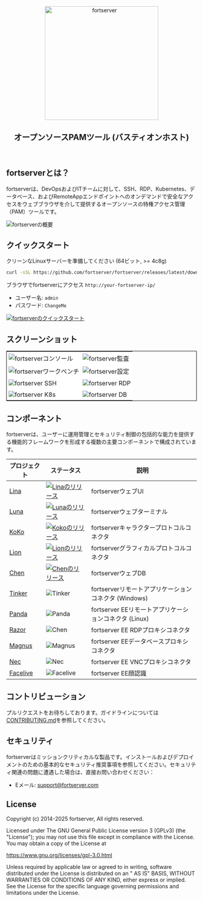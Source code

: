 <div align="center">
  <a name="readme-top"></a>
  <a href="https://fortserver.com" target="_blank"><img src="https://download.fortserver.org/images/fortserver-logo.svg" alt="fortserver" width="300" /></a>
  
## オープンソースPAMツール (バスティオンホスト)

</div>
<br/>

## fortserverとは？

fortserverは、DevOpsおよびITチームに対して、SSH、RDP、Kubernetes、データベース、およびRemoteAppエンドポイントへのオンデマンドで安全なアクセスをウェブブラウザを介して提供するオープンソースの特権アクセス管理（PAM）ツールです。

![fortserverの概要](https://github.com/fortserver/fortserver/assets/32935519/35a371cb-8590-40ed-88ec-f351f8cf9045)

## クイックスタート

クリーンなLinuxサーバーを準備してください (64ビット, >= 4c8g)

```sh
curl -sSL https://github.com/fortserver/fortserver/releases/latest/download/quick_start.sh | bash
```

ブラウザでfortserverにアクセス `http://your-fortserver-ip/`
- ユーザー名: `admin`
- パスワード: `ChangeMe`

[![fortserverのクイックスタート](https://github.com/user-attachments/assets/0f32f52b-9935-485e-8534-336c63389612)](https://www.youtube.com/watch?v=UlGYRbKrpgY "fortserverのクイックスタート")

## スクリーンショット

<table style="border-collapse: collapse; border: 1px solid black;">
  <tr>
    <td style="padding: 5px;background-color:#fff;"><img src= "https://github.com/fortserver/fortserver/assets/32935519/99fabe5b-0475-4a53-9116-4c370a1426c4" alt="fortserverコンソール"   /></td>
    <td style="padding: 5px;background-color:#fff;"><img src= "https://github.com/fortserver/fortserver/assets/32935519/a424d731-1c70-4108-a7d8-5bbf387dda9a" alt="fortserver監査"   /></td>
  </tr>

  <tr>
    <td style="padding: 5px;background-color:#fff;"><img src= "https://github.com/fortserver/fortserver/assets/32935519/393d2c27-a2d0-4dea-882d-00ed509e00c9" alt="fortserverワークベンチ"   /></td>
    <td style="padding: 5px;background-color:#fff;"><img src= "https://github.com/fortserver/fortserver/assets/32935519/3a2611cd-8902-49b8-b82b-2a6dac851f3e" alt="fortserver設定"   /></td>
  </tr>

  <tr>
    <td style="padding: 5px;background-color:#fff;"><img src= "https://github.com/fortserver/fortserver/assets/32935519/1e236093-31f7-4563-8eb1-e36d865f1568" alt="fortserver SSH"   /></td>
    <td style="padding: 5px;background-color:#fff;"><img src= "https://github.com/fortserver/fortserver/assets/32935519/69373a82-f7ab-41e8-b763-bbad2ba52167" alt="fortserver RDP"   /></td>
  </tr>
  <tr>
    <td style="padding: 5px;background-color:#fff;"><img src= "https://github.com/fortserver/fortserver/assets/32935519/5bed98c6-cbe8-4073-9597-d53c69dc3957" alt="fortserver K8s"   /></td>
    <td style="padding: 5px;background-color:#fff;"><img src= "https://github.com/fortserver/fortserver/assets/32935519/b80ad654-548f-42bc-ba3d-c1cfdf1b46d6" alt="fortserver DB"   /></td>
  </tr>
</table>

## コンポーネント

fortserverは、ユーザーに運用管理とセキュリティ制御の包括的な能力を提供する機能的フレームワークを形成する複数の主要コンポーネントで構成されています。

| プロジェクト                                              | ステータス                                                                                                                                                                 | 説明                                                                                             |
|--------------------------------------------------------|------------------------------------------------------------------------------------------------------------------------------------------------------------------------|---------------------------------------------------------------------------------------------------------|
| [Lina](https://github.com/fortserver/lina)             | <a href="https://github.com/fortserver/lina/releases"><img alt="Linaのリリース" src="https://img.shields.io/github/release/fortserver/lina.svg" /></a>                   | fortserverウェブUI                                                                                       |
| [Luna](https://github.com/fortserver/luna)             | <a href="https://github.com/fortserver/luna/releases"><img alt="Lunaのリリース" src="https://img.shields.io/github/release/fortserver/luna.svg" /></a>                   | fortserverウェブターミナル                                                                                 |
| [KoKo](https://github.com/fortserver/koko)             | <a href="https://github.com/fortserver/koko/releases"><img alt="Kokoのリリース" src="https://img.shields.io/github/release/fortserver/koko.svg" /></a>                   | fortserverキャラクタープロトコルコネクタ                                                                 |
| [Lion](https://github.com/fortserver/lion)             | <a href="https://github.com/fortserver/lion/releases"><img alt="Lionのリリース" src="https://img.shields.io/github/release/fortserver/lion.svg" /></a>                   | fortserverグラフィカルプロトコルコネクタ                                                                 |
| [Chen](https://github.com/fortserver/chen)             | <a href="https://github.com/fortserver/chen/releases"><img alt="Chenのリリース" src="https://img.shields.io/github/release/fortserver/chen.svg" />                       | fortserverウェブDB                                                                                       |  
| [Tinker](https://github.com/fortserver/tinker)         | <img alt="Tinker" src="https://img.shields.io/badge/release-private-red" />                                                                                            | fortserverリモートアプリケーションコネクタ (Windows)                                                    |
| [Panda](https://github.com/fortserver/Panda)           | <img alt="Panda" src="https://img.shields.io/badge/release-private-red" />                                                                                             | fortserver EEリモートアプリケーションコネクタ (Linux)                                                      |
| [Razor](https://github.com/fortserver/razor)           | <img alt="Chen" src="https://img.shields.io/badge/release-private-red" />                                                                                              | fortserver EE RDPプロキシコネクタ                                                                       |
| [Magnus](https://github.com/fortserver/magnus)         | <img alt="Magnus" src="https://img.shields.io/badge/release-private-red" />                                                                                            | fortserver EEデータベースプロキシコネクタ                                                                  |
| [Nec](https://github.com/fortserver/nec)               | <img alt="Nec" src="https://img.shields.io/badge/release-private-red" />                                                                                               | fortserver EE VNCプロキシコネクタ                                                                       |
| [Facelive](https://github.com/fortserver/facelive)     | <img alt="Facelive" src="https://img.shields.io/badge/release-private-red" />                                                                                          | fortserver EE顔認識                                                                                     |


## コントリビューション

プルリクエストをお待ちしております。ガイドラインについては[CONTRIBUTING.md][contributing-link]を参照してください。

## セキュリティ

fortserverはミッションクリティカルな製品です。インストールおよびデプロイメントのための基本的なセキュリティ推奨事項を参照してください。セキュリティ関連の問題に遭遇した場合は、直接お問い合わせください：

- Eメール: support@fortserver.com

## License

Copyright (c) 2014-2025 fortserver, All rights reserved.

Licensed under The GNU General Public License version 3 (GPLv3) (the "License"); you may not use this file except in compliance with the License. You may obtain a copy of the License at

https://www.gnu.org/licenses/gpl-3.0.html

Unless required by applicable law or agreed to in writing, software distributed under the License is distributed on an " AS IS" BASIS, WITHOUT WARRANTIES OR CONDITIONS OF ANY KIND, either express or implied. See the License for the specific language governing permissions and limitations under the License.

<!-- fortserver official link -->
[docs-link]: https://fortserver.com/docs
[discord-link]: https://discord.com/invite/W6vYXmAQG2
[contributing-link]: https://github.com/fortserver/fortserver/blob/dev/CONTRIBUTING.md

<!-- fortserver Other link-->
[license-link]: https://www.gnu.org/licenses/gpl-3.0.html
[docker-link]: https://hub.docker.com/u/fortserver
[github-release-link]: https://github.com/fortserver/fortserver/releases/latest
[github-stars-link]: https://github.com/fortserver/fortserver
[github-issues-link]: https://github.com/fortserver/fortserver/issues

<!-- Shield link-->
[github-release-shield]: https://img.shields.io/github/v/release/fortserver/fortserver
[github-stars-shield]: https://img.shields.io/github/stars/fortserver/fortserver?color=%231890FF&style=flat-square
[docker-shield]: https://img.shields.io/docker/pulls/fortserver/jms_all.svg
[license-shield]: https://img.shields.io/github/license/fortserver/fortserver
[discord-shield]: https://img.shields.io/discord/1194233267294052363?style=flat&logo=discord&logoColor=%23f5f5f5&labelColor=%235462eb&color=%235462eb

<!-- Image link -->